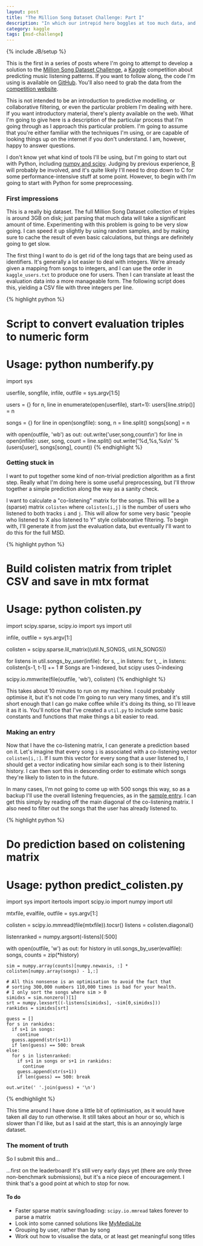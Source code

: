 ```yaml
---
layout: post
title: "The Million Song Dataset Challenge: Part I"
description: "In which our intrepid hero boggles at too much data, and calculates some correlations"
category: kaggle
tags: [msd-challenge]
---
```

{% include JB/setup %}

This is the first in a series of posts where I'm going to attempt to develop a solution to the [Million Song Dataset Challenge][msd], a [Kaggle][kaggle] competition about predicting music listening patterns. If you want to follow along, the code I'm using is available on [GitHub][github]. You'll also need to grab the data from the [competition website][data].

This is not intended to be an introduction to predictive modelling, or collaborative filtering, or even the particular problem I'm dealing with here. If you want introductory material, there's plenty available on the web. What I'm going to give here is a description of the particular process that I'm going through as I approach this particular problem. I'm going to assume that you're either familiar with the techniques I'm using, or are capable of looking things up on the internet if you don't understand. I am, however, happy to answer questions.

I don't know yet what kind of tools I'll be using, but I'm going to start out with Python, including [numpy and scipy][scipy]. Judging by previous experience, [R][r] will probably be involved, and it's quite likely I'll need to drop down to C for some performance-intensive stuff at some point. However, to begin with I'm going to start with Python for some preprocessing.

### First impressions

This is a really big dataset. The full Million Song Dataset collection of triples is around 3GB on disk; just parsing that much data will take a significant amount of time. Experimenting with this problem is going to be very slow going. I can speed it up slightly by using random samples, and by making sure to cache the result of even basic calculations, but things are definitely going to get slow.

The first thing I want to do is get rid of the long tags that are being used as identifiers. It's generally a lot easier to deal with integers. We're already given a mapping from songs to integers, and I can use the order in `kaggle_users.txt` to produce one for users. Then I can translate at least the evaluation data into a more manageable form. The following script does this, yielding a CSV file with three integers per line.

{% highlight python %}
# Script to convert evaluation triples to numeric form
# Usage: python numberify.py <userfile> <songfile> <infile> <outfile>

import sys

userfile, songfile, infile, outfile = sys.argv[1:5]

users = {}
for n, line in enumerate(open(userfile), start=1):
  users[line.strip()] = n

songs = {}
for line in open(songfile):
  song, n = line.split()
  songs[song] = n

with open(outfile, 'wb') as out:
  out.write('user,song,count\n')
  for line in open(infile):
    user, song, count = line.split()
    out.write('%d,%s,%s\n' % (users[user], songs[song], count))
{% endhighlight %}

### Getting stuck in

I want to put together some kind of non-trivial prediction algorithm as a first step. Really what I'm doing here is some useful preprocessing, but I'll throw together a simple prediction along the way as a sanity check.

I want to calculate a "co-listening" matrix for the songs. This will be a (sparse) matrix `colisten` where `colisten[i,j]` is the number of users who listened to both tracks `i` and `j`. This will allow for some very basic "people who listened to X also listened to Y" style collaborative filtering. To begin with, I'll generate it from just the evaluation data, but eventually I'll want to do this for the full MSD.

{% highlight python %}
# Build colisten matrix from triplet CSV and save in mtx format
# Usage: python colisten.py <infile> <outfile>

import scipy.sparse, scipy.io
import sys
import util

infile, outfile = sys.argv[1:]

colisten = scipy.sparse.lil_matrix((util.N_SONGS, util.N_SONGS))

for listens in util.songs_by_user(infile):
  for s, _ in listens:
    for t, _ in listens:
      colisten[s-1, t-1] += 1 # Songs are 1-indexed, but scipy uses 0-indexing

scipy.io.mmwrite(file(outfile, 'wb'), colisten)
{% endhighlight %}

This takes about 10 minutes to run on my machine. I could probably optimise it, but it's not code I'm going to run very many times, and it's still short enough that I can go make coffee while it's doing its thing, so I'll leave it as it is. You'll notice that I've created a `util.py` to include some basic constants and functions that make things a bit easier to read.

### Making an entry

Now that I have the co-listening matrix, I can generate a prediction based on it. Let's imagine that every song `i` is associated with a co-listening vector `colisten[i,:]`. If I sum this vector for every song that a user listened to, I should get a vector indicating how similar each song is to their listening history. I can then sort this in descending order to estimate which songs they're likely to listen to in the future.

In many cases, I'm not going to come up with 500 songs this way, so as a backup I'll use the overall listening frequencies, as in the [sample entry][sample]. I can get this simply by reading off the main diagonal of the co-listening matrix. I also need to filter out the songs that the user has already listened to.

{% highlight python %}
# Do prediction based on colistening matrix
# Usage: python predict_colisten.py <mtxfile> <evalfile> <outfile> 

import sys
import itertools
import scipy.io
import numpy
import util

mtxfile, evalfile, outfile = sys.argv[1:]

colisten = scipy.io.mmread(file(mtxfile)).tocsr()
listens = colisten.diagonal()

listenranked = numpy.argsort(-listens)[:500]

with open(outfile, 'w') as out:
  for history in util.songs_by_user(evalfile):
    songs, counts = zip(*history)
    
    sim = numpy.array(counts)[numpy.newaxis, :] * colisten[numpy.array(songs) - 1,:]
        
    # All this nonsense is an optimisation to avoid the fact that
    # sorting 300,000 numbers 110,000 times is bad for your health.
    # I only sort the songs where sim > 0
    simidxs = sim.nonzero()[1]
    srt = numpy.lexsort((-listens[simidxs], -sim[0,simidxs]))
    rankidxs = simidxs[srt]
    
    guess = []
    for s in rankidxs:
      if s+1 in songs:
        continue
      guess.append(str(s+1))
      if len(guess) == 500: break
    else:
      for s in listenranked:
        if s+1 in songs or s+1 in rankidxs:
          continue
        guess.append(str(s+1))
        if len(guess) == 500: break
      
    out.write(' '.join(guess) + '\n')

{% endhighlight %}

This time around I have done a little bit of optimisation, as it would have taken all day to run otherwise. It still takes about an hour or so, which is slower than I'd like, but as I said at the start, this is an annoyingly large dataset.

### The moment of truth

So I submit this and...

...first on the leaderboard! It's still very early days yet (there are only three non-benchmark submissions), but it's a nice piece of encouragement. I think that's a good point at which to stop for now.

#### To do

 *  Faster sparse matrix saving/loading: `scipy.io.mmread` takes forever to parse a matrix
 *  Look into some canned solutions like [MyMediaLite][mml]
 *  Grouping by user, rather than by song
 *  Work out how to visualise the data, or at least get meaningful song titles
 
[msd]: https://www.kaggle.com/c/msdchallenge
[kaggle]: https://www.kaggle.com/
[github]: https://www.github.com/mewo2/msdchallenge
[data]: https://www.kaggle.com/c/msdchallenge/data
[scipy]: http://www.scipy.org/
[r]: http://www.r-project.org/
[sample]: https://kaggle2.blob.core.windows.net/competitions/kaggle/2799/media/gettingstarted.pdf
[mml]: http://www.ismll.uni-hildesheim.de/mymedialite/